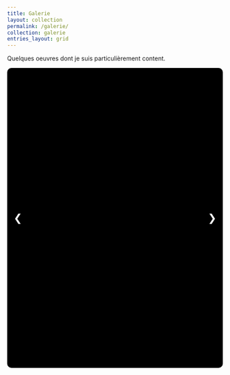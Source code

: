 ```yaml
---
title: Galerie
layout: collection
permalink: /galerie/
collection: galerie 
entries_layout: grid
---
```


Quelques oeuvres dont je suis particulièrement content.

<div class="carousel">
    <div class="carousel-inner"></div>
    <div class="carousel-controls">
        <button id="prev">❮</button>
        <button id="next">❯</button>
    </div>
    <div class="carousel-indicators"></div>
</div>

<script>
    const items = [
        "https://drive.google.com/file/d/1qzU4GJUEsXDQA7ZPyKa6WJJX2oC7iFrI/preview",
        "https://drive.google.com/file/d/1fgIqy1jRvxTpoCXN3wH5SuQJcLS7-HlR/preview",
        "https://drive.google.com/file/d/1udqgpjZKfTq5f7EUYEzyA-sFx13YebQV/preview",
        "https://drive.google.com/file/d/1cNLveEmEDr0elVbS4JxG1CTXAHq4RGnC/preview",
        "https://drive.google.com/file/d/1USEljVwcWTb1FYSNcoLCZbsqCgtL76hA/preview",
        "https://drive.google.com/file/d/1fNBxvhyV4XPppI9DPs2dzG6F-PpzUvdS/preview",
        "https://drive.google.com/file/d/150hKglGTN3-R_7po5riJjCS6aFLQprx9/preview",
        "https://drive.google.com/file/d/1LpOfI5D9pJ6IhEuQzEAC_4G6CvCrBptE/preview",
        "https://drive.google.com/file/d/1t9AM-XCmKHm8SxtNsngRn16aoz8QfikT/preview",
        "https://drive.google.com/file/d/154lOeXsuTq3ITvtOgI2gAv1W-4wlsZ9B/preview",
        "https://drive.google.com/file/d/1F8qsLRtuy91Yk6fZkqTVHxr_LsCinSlp/preview",
        "https://drive.google.com/file/d/1GxBLbnp4YrCnfrymS29JCkk_wXRVsLld/preview",
        "https://drive.google.com/file/d/1zkXTTEShJ85LoZ8NorPH9_tzJZr_QBaZ/preview",
        "https://drive.google.com/file/d/1m5f7i8b6NI4zGvD8Tq6Q3z5ssfUbREad/preview",
        "https://drive.google.com/file/d/11Ly-vJiB1BxAiS_l304TeShQR3uB3XFy/preview",
        "https://drive.google.com/file/d/1kzIoW4W0dapeRpknbBwmMKtjFLr-Ke6y/preview",
        "https://drive.google.com/file/d/1jfwWYWx21eqiHQIsacpyGp24VWP6ORw-/preview",
        "https://drive.google.com/file/d/1_UVtOHtTDLjnFbCFae1dKi6kLpNzbYlu/preview",
        "https://drive.google.com/file/d/1KKPpbET0LZGFh0c76Lho7F2oUDou2iPZ/preview",
        "https://drive.google.com/file/d/1gDs4tg9bXbGWh1QFxVTtDyknBxXTg6JW/preview",
        "https://drive.google.com/file/d/1Y7xQBQyjZEOBS9uezkTjPGE2tXfr-IUG/preview",
        "https://drive.google.com/file/d/1zQiqZj41gz01YjikocEesDTKKcZwrM21/preview",
        "https://drive.google.com/file/d/1fQrQqPQBzFBAvJXOhuVg7MBSIByBn6Ww/preview",
        "https://drive.google.com/file/d/1IwvJ74ULtGGAipEjkI1JrVMDEYVijRjN/preview",
        "https://drive.google.com/file/d/1-VFpdxP1uy5VOzrRTRyos2-zynGtDb66/preview",
        "https://drive.google.com/file/d/1jxbNjmmxGQ3HRt4Po7KX_f7JjgfdzguL/preview",
        "https://drive.google.com/file/d/1p0jnZpn6kxpfhRxc_zs9d6WaWxuBfq3r/preview"
    ];

    const carouselInner = document.querySelector('.carousel-inner');
    const carouselIndicators = document.querySelector('.carousel-indicators');
    const prevButton = document.getElementById('prev');
    const nextButton = document.getElementById('next');
    let currentIndex = 0;

    // Supprime tout contenu existant
    carouselInner.innerHTML = "";
    carouselIndicators.innerHTML = "";

    // Ajoute les images au carousel
    items.forEach((url, index) => {
        const item = document.createElement('div');
        item.classList.add('carousel-item');
        if (index === 0) item.classList.add('active');

        const iframe = document.createElement('iframe');
        iframe.setAttribute('loading', 'lazy');
        iframe.setAttribute('src', url);
        item.appendChild(iframe);

        carouselInner.appendChild(item);

        const indicator = document.createElement('button');
        indicator.setAttribute('data-slide', index);
        if (index === 0) indicator.classList.add('active');
        carouselIndicators.appendChild(indicator);
    });

    const carouselItems = document.querySelectorAll('.carousel-item');
    const indicators = document.querySelectorAll('.carousel-indicators button');

    function updateCarousel() {
        const totalItems = carouselItems.length;
        const translateValue = -(currentIndex * 100) + "%";
        carouselInner.style.transform = `translateX(${translateValue})`;

        // Met à jour les indicateurs
        indicators.forEach((indicator, index) => {
            indicator.classList.toggle('active', index === currentIndex);
        });
    }

    prevButton.addEventListener('click', () => {
        currentIndex = (currentIndex > 0) ? currentIndex - 1 : carouselItems.length - 1;
        updateCarousel();
    });

    nextButton.addEventListener('click', () => {
        currentIndex = (currentIndex < carouselItems.length - 1) ? currentIndex + 1 : 0;
        updateCarousel();
    });

    indicators.forEach((indicator, index) => {
        indicator.addEventListener('click', () => {
            currentIndex = index;
            updateCarousel();
        });
    });

    updateCarousel();
</script>

<style>
    /* Carrousel carré bien centré */
    .carousel {
        position: relative;
        width: 100%;
        max-width: 700px;
        height: 700px;
        overflow: hidden;
        margin: auto;
        background: #000;
        display: flex;
        align-items: center;
        justify-content: center;
        border-radius: 10px;
    }

    /* Correction du centrage */
    .carousel-inner {
        display: flex;
        transition: transform 0.5s ease-in-out;
        width: 100%;
        height: 100%;
    }

    /* Forcer l'affichage carré et empêcher le décalage */
    .carousel-item {
        min-width: 100%;
        height: 100%;
        display: flex;
        align-items: center;
        justify-content: center;
    }

    /* Images affichées correctement */
    .carousel-item iframe {
        width: 100%;
        height: 100%;
        object-fit: cover;
        border: none;
    }

    /* Navigation */
    .carousel-controls {
        position: absolute;
        top: 50%;
        width: 100%;
        display: flex;
        justify-content: space-between;
        transform: translateY(-50%);
    }

    .carousel-controls button {
        background-color: rgba(0, 0, 0, 0.5);
        border: none;
        color: white;
        padding: 15px;
        cursor: pointer;
        font-size: 24px;
        border-radius: 5px;
    }

    .carousel-controls button:hover {
        background-color: rgba(255, 255, 255, 0.7);
        color: black;
    }

    /* Indicateurs */
    .carousel-indicators {
        position: absolute;
        bottom: 10px;
        width: 100%;
        display: flex;
        justify-content: center;
    }

    .carousel-indicators button {
        background-color: rgba(255, 255, 255, 0.5);
        border: none;
        width: 10px;
        height: 10px;
        border-radius: 50%;
        margin: 0 5px;
        cursor: pointer;
    }

    .carousel-indicators button.active {
        background-color: white;
    }

    /* Mode Responsive */
    @media (max-width: 768px) {
        .carousel {
            max-width: 350px;
            height: 350px;
        }
    }
</style>
